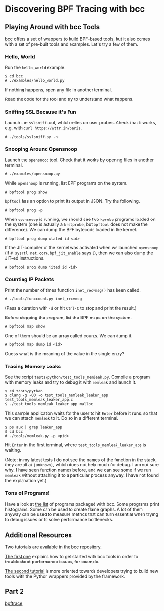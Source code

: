 # Discovering BPF Tracing with bcc

## Playing Around with bcc Tools

[bcc](https://github.com/iovisor/bcc) offers a set of wrappers to build
BPF-based tools, but it also comes with a set of pre-built tools and examples.
Let's try a few of them.

### Hello, World

Run the `hello_world` example.

    $ cd bcc
    # ./examples/hello_world.py

If nothing happens, open any file in another terminal.

Read the code for the tool and try to understand what happens.

### Sniffing SSL Because it's Fun

Launch the `sslsniff` tool, which relies on user probes. Check that it works,
e.g. with `curl https://wttr.in/paris`.

    # ./tools/sslsniff.py -n

### Snooping Around Opensnoop

Launch the `opensnoop` tool. Check that it works by opening files in another
terminal.

    # ./examples/opensnoop.py

While `opensnoop` is running, list BPF programs on the system.

    # bpftool prog show

`bpftool` has an option to print its output in JSON. Try the following.

    # bpftool prog -p

When `opensnoop` is running, we should see two `kprobe` programs loaded on the
system (one is actually a `kretprobe`, but `bpftool` does not make the
difference). We can dump the BPF bytecode loaded in the kernel.

    # bpftool prog dump xlated id <id>

If the JIT-compiler of the kernel was activated when we launched `opensnoop`
(if `# sysctl net.core.bpf_jit_enable` says `1`), then we can also dump the
JIT-ed instructions.

    # bpftool prog dump jited id <id>

### Counting IP Packets

Print the number of times function `inet_recvmsg()` has been called.

    # ./tools/funccount.py inet_recvmsg

(Pass a duration with `-d` or hit `Ctrl-C` to stop and print the result.)

Before stopping the program, list the BPF maps on the system.

    # bpftool map show

One of them should be an array called counts. We can dump it.

    # bpftool map dump id <id>

Guess what is the meaning of the value in the single entry?

### Tracing Memory Leaks

See the script `tests/python/test_tools_memleak.py`. Compile a program with
memory leaks and try to debug it with `memleak` and launch it.

    $ cd tests/python
    $ clang -g -O0 -o test_tools_memleak_leaker_app test_tools_memleak_leaker_app.c
    $ ./test_tools_memleak_leaker_app malloc

This sample application waits for the user to hit `Enter` before it runs, so
that we can attach `memleak` to it. Do so in a different terminal.

    $ ps aux | grep leaker_app
    $ cd bcc
    # ./tools/memleak.py -p <pid>

Hit `Enter` in the first terminal, where `test_tools_memleak_leaker_app` is
waiting.

(Note: in my latest tests I do not see the names of the function in the stack,
they are all at `[unknown]`, which does not help much for debug. I am not sure
why. I have seen function names before, and we can see some if we run `memleak`
without attaching it to a particular process anyway. I have not found the
explanation yet.)

### Tons of Programs!

Have a look at [the list](https://github.com/iovisor/bcc/#tools) of programs
packaged with bcc. Some programs print histograms. Some can be used to create
flame graphs. A lot of them anyway can be used to measure metrics that can turn
essential when trying to debug issues or to solve performance bottlenecks.

## Additional Resources

Two tutorials are available in the bcc repository.

[The first one](https://github.com/iovisor/bcc/blob/master/docs/tutorial.md)
explains how to get started with bcc tools in order to troubleshoot performance
issues, for example.

[The second
tutorial](https://github.com/iovisor/bcc/blob/master/docs/tutorial_bcc_python_developer.md)
is more oriented towards developers trying to build new tools with the Python
wrappers provided by the framework.

## Part 2

[bpftrace](exercises_bpftrace.md)
